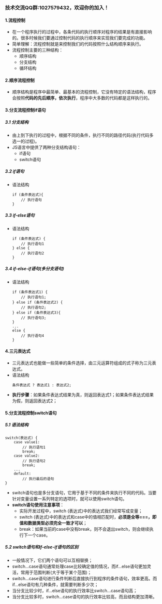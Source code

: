 ### 技术交流QQ群:1027579432，欢迎你的加入！
#### 1.流程控制
- 在一个程序执行的过程中，各条代码的执行顺序对程序的结果是有直接影响的。很多时候我们要通过控制代码的执行顺序来实现我们要完成的功能。
- 简单理解：流程控制就是来控制我们的代码按照什么结构顺序来执行。
- 流程控制主要的三种结构：
    - 顺序结构
    - 分支结构
    - 循环结构
#### 2.顺序流程控制
- 顺序结构是程序中最简单、最基本的流程控制，它没有特定的语法结构，程序会按照**代码的先后顺序，依次执行**，程序中大多数的代码都是这样执行的。
#### 3.分支流程控制if语句
##### 3.1 分支结构
- 由上到下执行的过程中，根据不同的条件，执行不同的路径代码(执行代码多选一的过程)。
- JS语言中提供了两种分支结构语句：
    - if语句
    - switch语句
##### 3.2 if语句
- 语法结构
    ```
    if (条件表达式){
        // 执行语句
    }
    ```
##### 3.3 if-else语句
- 语法结构
    ```
    if (条件表达式) {
        // 执行语句1
    } else {
        // 执行语句2
    }
    ```
##### 3.4 if-else-if语句(多分支语句)
- 语法结构
    ```
    if (条件表达式1) {
        // 执行语句1;
    } else if (条件表达式2) {
        // 执行语句2;
    } else if (条件表达式3){
        // 执行语句3;
    }
    ...
    else {
        // 执行语句4
    }
    ```
#### 4.三元表达式
- 三元表达式也能做一些简单的条件选择，由三元运算符组成的式子称为三元表达式。
- 语法结构
    ```
    条件表达式 ? 表达式1 : 表达式2;
    ```
- **执行步骤**：如果条件表达式结果为真，则返回表达式1；如果条件表达式结果为假，则返回表达式2；
#### 5.分支流程控制switch语句
##### 5.1 语法结构
```
switch(表达式) {
    case value1:
        // 执行语句1
        break;
    case value2:
        // 执行语句2
        break;
    ...
    default:
        // 执行最后的语句
}
```
- switch语句也是多分支语句，它用于基于不同的条件来执行不同的代码。当要针对变量设置一系列特定的选项时，就可以使用switch语句。
- **switch语句使用注意事项**：
    - 实际开发过程中，switch (表达式)中的表达式我们经常写成变量；
    - switch (表达式)中的表达式和case中的值相匹配时，**必须是全等===，即值和数据类型必须完全一致才可以**；
    - break：如果当前的case中没有break，则不会退出switch，则会继续执行下一个case。
##### 5.2 switch语句和if-else-if语句的区别
- 一般情况下，它们两个语句可以互相替换；
- switch...case语句通常处理case比较确定值的情况，而if...else语句更加灵活，常用于范围判断(大于等于某个范围)；
- switch...case语句进行条件判断后直接执行到程序的条件语句，效率更高。而if...else语句有几种条件，就需要判断多少次；
- 当分支比较少时，if...else语句的执行效率比switch...case语句高；
- 当分支比较多时，switch...case语句的执行效率比较高，而且结构更加清晰。